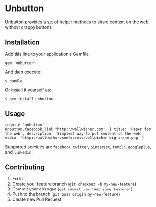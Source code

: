 # Unbutton

Unbutton provides a set of helper methods to share content on the web without crappy buttons.

## Installation

Add this line to your application's Gemfile:

    gem 'unbutton'

And then execute:

    $ bundle

Or install it yourself as:

    $ gem install unbutton

## Usage

	require 'unbutton'
	Unbutton.facebook_link "http://wallwisher.com", { title: 'Paper for the web', description: 'Simplest way to put content on the web', media: 'http://wallwisher.com/assets/wallwisher-big-crane.png' }

Supported services are `facebook`, `twitter`, `pinterest`, `tumblr`, `googleplus`, and `linkedin`.

## Contributing

1. Fork it
2. Create your feature branch (`git checkout -b my-new-feature`)
3. Commit your changes (`git commit -am 'Add some feature'`)
4. Push to the branch (`git push origin my-new-feature`)
5. Create new Pull Request
